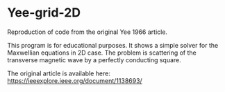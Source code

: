 # Yee-grid-2D

Reproduction of code from the original Yee 1966 article.

This program is for educational purposes. It shows a simple solver for the Maxwellian equations in 2D case.
The problem is scattering of the transverse magnetic wave by a perfectly conducting square. 

The original article is available here: https://ieeexplore.ieee.org/document/1138693/


